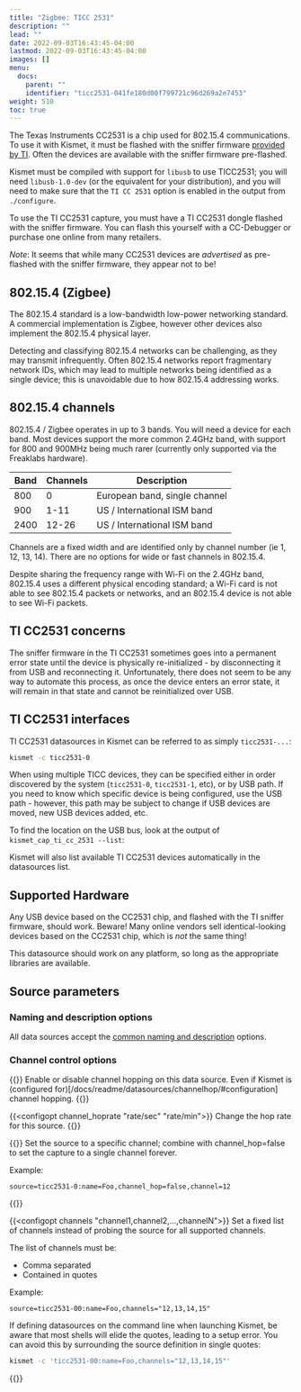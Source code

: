 ```yaml
---
title: "Zigbee: TICC 2531"
description: ""
lead: ""
date: 2022-09-03T16:43:45-04:00
lastmod: 2022-09-03T16:43:45-04:00
images: []
menu:
  docs:
    parent: ""
    identifier: "ticc2531-041fe180d00f799721c96d269a2e7453"
weight: 510
toc: true
---
```


The Texas Instruments CC2531 is a chip used for 802.15.4 communications.  To use it with Kismet, it must be flashed with the sniffer firmware [provided by TI](http://www.ti.com/tool/PACKET-SNIFFER).  Often the devices are available with the sniffer firmware pre-flashed.

Kismet must be compiled with support for `libusb` to use TICC2531; you will need `libusb-1.0-dev` (or the equivalent for your distribution), and you will need to make sure that the `TI CC 2531` option is enabled in the output from `./configure`.

To use the TI CC2531 capture, you must have a TI CC2531 dongle flashed with the sniffer firmware. You can flash this yourself with a CC-Debugger or purchase one online from many retailers.

*Note*: It seems that while many CC2531 devices are *advertised* as pre-flashed with the sniffer firmware, they appear not to be!

## 802.15.4 (Zigbee)

The 802.15.4 standard is a low-bandwidth low-power networking standard.  A commercial implementation is Zigbee, however other devices also implement the 802.15.4 physical layer.

Detecting and classifying 802.15.4 networks can be challenging, as they may transmit infrequently.  Often 802.15.4 networks report fragmentary network IDs, which may lead to multiple networks being identified as a single device; this is unavoidable due to how 802.15.4 addressing works.

## 802.15.4 channels

802.15.4 / Zigbee operates in up to 3 bands.  You will need a device for each band.  Most devices support the more common 2.4GHz band, with support for 800 and 900MHz being much rarer (currently only supported via the Freaklabs hardware).

| Band | Channels | Description                   |
| ---- | -------- | ----------                    |
| 800  | 0        | European band, single channel |
| 900  | 1-11     | US / International ISM band   |
| 2400 | 12-26    | US / International ISM band   |

Channels are a fixed width and are identified only by channel number (ie 1, 12, 13, 14).  There are no options for wide or fast channels in 802.15.4.

Despite sharing the frequency range with Wi-Fi on the 2.4GHz band, 802.15.4 uses a different physical encoding standard; a Wi-Fi card is not able to see 802.15.4 packets or networks, and an 802.15.4 device is not able to see Wi-Fi packets.

## TI CC2531 concerns

The sniffer firmware in the TI CC2531 sometimes goes into a permanent error state until the device is physically re-initialized - by disconnecting it from USB and reconnecting it.  Unfortunately, there does not seem to be any way to automate this process, as once the device enters an error state, it will remain in that state and cannot be reinitialized over USB.

## TI CC2531 interfaces

TI CC2531 datasources in Kismet can be referred to as simply `ticc2531-...`:

```bash
kismet -c ticc2531-0
```

When using multiple TICC devices, they can be specified either in order discovered by the system (`ticc2531-0`, `ticc2531-1`, etc), or by USB path.  If you need to know which specific device is being configured, use the USB path - however, this path may be subject to change if USB devices are moved, new USB devices added, etc.

To find the location on the USB bus, look at the output of `kismet_cap_ti_cc_2531 --list`:

Kismet will also list available TI CC2531 devices automatically in the datasources list.

## Supported Hardware

Any USB device based on the CC2531 chip, and flashed with the TI sniffer firmware, should work.  Beware!  Many online vendors sell identical-looking devices based on the CC2531 chip, which is *not* the same thing!

This datasource should work on any platform, so long as the appropriate libraries are available.

## Source parameters

### Naming and description options

All data sources accept the [common naming and description](/docs/readme/datasources/datasources/#naming-and-describing-datasources) options.

### Channel control options

{{<configopt channel_hop true false>}}
Enable or disable channel hopping on this data source.  Even if Kismet is (configured for)[/docs/readme/datasources/channelhop/#configuration] channel hopping.
{{</configopt>}}


{{<configopt channel_hoprate "rate/sec" "rate/min">}}
Change the hop rate for this source.
{{</configopt>}}


{{<configopt channel channel>}}
Set the source to a specific channel; combine with channel_hop=false to set the capture to a single channel forever.

Example:

```
source=ticc2531-0:name=Foo,channel_hop=false,channel=12
```
{{</configopt>}}


{{<configopt channels "channel1,channel2,...,channelN">}}
Set a fixed list of channels instead of probing the source for all supported channels.

The list of channels must be:

* Comma separated
* Contained in quotes

Example:

```
source=ticc2531-00:name=Foo,channels="12,13,14,15"
```

If defining datasources on the command line when launching Kismet, be aware that most shells will elide the quotes, leading to a setup error.  You can avoid this by surrounding the source definition in single quotes:

```bash
kismet -c 'ticc2531-00:name=Foo,channels="12,13,14,15"'
```
{{</configopt>}}
